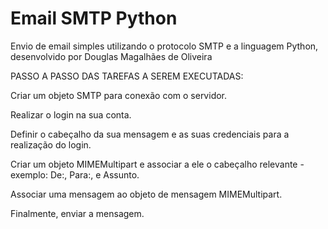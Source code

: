 # Email SMTP Python

Envio de email simples utilizando o protocolo SMTP e a linguagem Python, desenvolvido por Douglas Magalhães de Oliveira


PASSO A PASSO DAS TAREFAS A SEREM EXECUTADAS:

Criar um objeto SMTP para conexão com o servidor.

Realizar o login na sua conta.

Definir o cabeçalho da sua mensagem e as suas credenciais para a realização do login.

Criar um objeto MIMEMultipart e associar a ele o cabeçalho relevante - exemplo: De:, Para:, e Assunto.

Associar uma mensagem ao objeto de mensagem MIMEMultipart.

Finalmente, enviar a mensagem.
